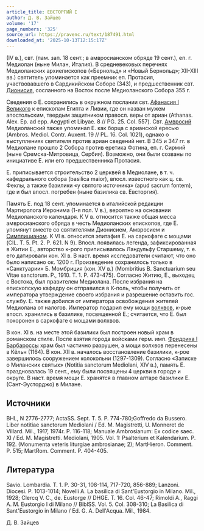 ```yaml
---
article_title: ЕВСТОРГИЙ I
author: Д. В. Зайцев
volume: '17'
page_numbers: '325'
source_url: https://pravenc.ru/text/187491.html
downloaded_at: '2025-10-13T12:15:17Z'
---
```


(IV в.), свт. (пам. зап. 18 сент.; в амвросианском обряде 19 сент.), еп. г. Медиолан (ныне Милан, Италия). В средневековых перечнях Медиоланских архиепископов («Бернольд» и «Новый Бернольд»; XII-XIII вв.) святитель упоминается как преемник еп. Протасия, участвовавшего в Сардикийском Соборе (343), и предшественник свт. [Дионисия](https://pravenc.ru/text/Дионисий.html), сосланного на Восток после Медиоланского Собора 355 г.

Сведения о Е. сохранились в окружном послании свт. [Афанасия I Великого](<https://pravenc.ru/text/Афанасий I Великий.html>) к епископам Египта и Ливии, где он назван мужем апостольским, твердым защитником правосл. веры от ариан (Athanas. Alex. Ep. ad epp. Aegypti et Libyae. 8 // PG. 25. Col. 557). Свт. [Амвросий](https://pravenc.ru/text/Амвросий.html) Медиоланский также упоминал Е. как борца с арианской ересью (Ambros. Mediol. Contr. Auxent. 19 // PL. 16. Col. 1021), однако о выступлениях святителя против ариан сведений нет. В 345 и 347 гг. в Медиолане прошло 2 Собора против еретика Фотина, еп. г. Сирмий (ныне Сремска-Митровица, Сербия). Возможно, они были созваны по инициативе Е. или его предшественника Протасия.

Е. приписывается строительство 2 церквей в Медиолане, в т. ч. кафедрального собора (basilica maior), впосл. известного как ц. св. Феклы, а также базилики «у святого источника» (apud sacrum fontem), где и был впосл. погребен (ныне базилика св. Евсторгия).

Память Е. под 18 сент. упоминается в италийской редакции Мартиролога Иеронима (1-я пол. V в.), вероятно на основании Медиоланского календаря. К V в. относится также общая месса амвросианского обряда в честь Медиоланских епископов, где Е. упомянут вместе со святителями Дионисием, Амвросием и [Симплицианом](https://pravenc.ru/text/Симплицианом.html). К VI в. относится эпитафия Е. на саркофаге с мощами (CIL. T. 5. Pt. 2. P. 621. N 9). Впосл. появилась легенда, зафиксированная в Житии Е., авторство к-рого приписывалось Ландульфу Старшему, т. е. его датировали кон. XI в. В наст. время исследователи считают, что оно было написано ок. 1200 г. Произведение сохранилось только в «Санктуарии» Б. Момбриция (кон. XV в.) (Mombritius B. Sanctuarium seu Vitae sanctorum. P., 1910. T. 1. P. 473-475). Согласно Житию, Е., выходец с Востока, был правителем Медиолана. После избрания на епископскую кафедру он отправился в К-поль, чтобы получить от императора утверждение своего избрания и разрешение оставить гос. службу. Е. также добился от императора освобождения жителей Медиолана от налогов. Император подарил ему мощи [волхвов](https://pravenc.ru/text/волхвов.html), к-рые впосл. хранились в базилике, посвященной Е.; считается, что Е. был похоронен в саркофаге с мощами волхвов.

В кон. XI в. на месте этой базилики был построен новый храм в романском стиле. После взятия города войсками герм. имп. [Фридриха I Барбароссы](<https://pravenc.ru/text/Фридриха I Барбароссы.html>) храм был частично разрушен, а мощи волхвов перенесены в Кёльн (1164). В кон. XII в. началось восстановление базилики, к-рое завершилось сооружением колокольни (1297-1309). Согласно «Записке о Миланских святых» (Notitia sanctorum Mediolani, XIV в.), память Е. праздновалась 19 сент., ему были посвящены 4 церкви в городе и округе. В наст. время мощи Е. хранятся в главном алтаре базилики Е. (Сант-Эусторджо) в Милане.

## Источники

BHL, N 2776-2777; ActaSS. Sept. T. 5. P. 774-780;Goffredo da Bussero. Liber notitiae sanctorum Mediolani / Ed. M. Magistretti, U. Monneret de Villard. Mil., 1917, 1974r. P. 116-118; Manuale Ambrosianum: Ex codice saec. XI / Ed. M. Magistretti. Mediolani, 1905. Vol. 1: Psalterium et Kalendarium. P. 192. (Monumenta veteris liturgiae ambrosianae; 2); MartHieron. Comment. P. 515; MartRom. Comment. P. 404-405.

## Литература

Savio. Lombardia. T. 1. P. 30-31, 108-114, 717-720, 856-889; Lanzoni. Diocesi. P. 1013-1014; Novelli A. La basilica di Sant'Eustorgio in Milano. Mil., 1928; Clercq V. C., de. Eustorge // DHGE. T. 16. Col. 46-47; Rimoldi A., Raggi A. M. Eustorgio I di Milano // BiblSS. Vol. 5. Col. 308-310; La Basilica di Sant'Eustorgio in Milano / Ed. G. A. Dell'Acqua. Mil., 1984.

Д. В. Зайцев

